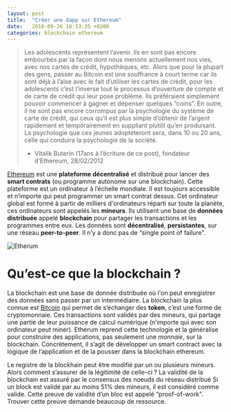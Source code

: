 ```yaml
---
layout: post
title:  "Créer une dapp sur Ethereum"
date:   2016-09-26 16:53:35 +0200
categories: blockchain ethereum
---
```

> Les adolescents représentent l’avenir. Ils en sont pas encore embourbés par la
> façon dont nous menons actuellement nos vies, avec nos cartes de crédit,
> hypothèques, etc. Alors que pour la plupart des gens, passer au Bitcoin est
> une souffrance à court terme car ils sont déjà à l’aise avec le fait
> d’utiliser les cartes de crédit, pour les adolescents c’est l’inverse tout le
> processus d’ouverture de compte et de carte de crédit qui leur pose problème.
> Ils préféraient simplement pouvoir commencer à gagner et dépenser quelques
> “coins”. En outre, il ne sont pas encore corrompus par la psychologie du
> système de carte de crédit, qui ceux qu’il est plus simple d’obtenir de
> l’argent rapidement et temporairement en suppliant plutôt qu’en produisant. La
> psychologie que ces jeunes adopteteront sera, dans 10 ou 20 ans, celle qui
> conduira la psychologie de la société.
> - Vitalik Buterin (17ans à l’écriture de ce post), fondateur d’Ethereum,
> 28/02/2012

[Ethereum][Ethereum] est une __plateforme décentralisé__ et distribué pour
lancer des __smart contrats__ (ou programme autonome sur une blockchain). Cette
plateforme est un ordinateur à l’échelle mondiale. Il est toujours accessible et
n’importe qui peut programmer un smart contrat dessus. Cet ordinateur global est
formé à partir de milliers d'ordinateurs réparti sur toute la planète, ces
ordinateurs sont appelés les __mineurs__. Ils utilisent  une base de
__données distribuée__ appelé __blockchain__ pour partager les transactions et
les programmes entre eux. Les données sont __décentralisé__, __persistantes__,
sur une réseau __peer-to-peer__. Il n’y a donc pas de “single point of failure”.

![Etherum](http://i.stack.imgur.com/hDDzg.png)

Qu’est-ce que la blockchain ?
=============================

La blockchain est une base de donnée distribuée où l'on peut enregistrer des
données sans passer par un intermédiaire. La blockchain la plus connue est
[Bitcoin][Bitcoin] qui permet de s’échanger des __token__, c’est une forme de
cryptomonnaie. Ces transactions sont validés par des mineurs, qui partage une
partie de leur puissance de calcul numérique (n’importe qui avec son ordinateur
peut miner). Etherum reprend cette technologie et la généralise pour construire
des applications, pas seulement une *monnaie*, sur la blockchain. Concrètement,
il s’agit de développer un smart contract avec la logique de l’application et
de la pousser dans la blockchain ethereum.


Le registre de la blockhain peut être modifié par un ou plusieurs mineurs. Alors
comment s’assurer de la légitimité de celle-ci ? La validité de la blockchain
est assuré par le consensus des noeuds du réseau distribué Si un block est
validé par au moins 51% des mineurs, il est considéré comme valide. Cette preuve
de validité d’un bloc est appelé “proof-of-work”. Trouver cette preuve demande
beaucoup de ressource.


[Ethereum]: https://www.ethereum.org/
[Bitcoin]: https://bitcoin.org/fr/
